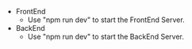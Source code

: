 - FrontEnd
    - Use "npm run dev" to start the FrontEnd Server.
- BackEnd
    - Use "npm run dev" to start the BackEnd Server.
